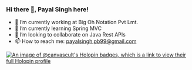 ### Hi there 👋, Payal Singh here!

<!--
**Canvas-cult/Canvas-cult** is a ✨ _special_ ✨ repository because its `README.md` (this file) appears on your GitHub profile.

Here are some ideas to get you started:


- 🤔 I’m looking for help with ...
- 💬 Ask me about ...

- 😄 Pronouns: ...
- ⚡ Fun fact: ...
-->
- 🔭 I’m currently working at Big Oh Notation Pvt Lmt.
- 🌱 I’m currently learning Spring MVC
- 👯 I’m looking to collaborate on Java Rest APIs
- 📫 How to reach me: payalsingh.pb99@gmail.com
 
[![An image of @canvascult's Holopin badges, which is a link to view their full Holopin profile](https://holopin.me/canvascult)](https://holopin.io/@canvascult)
